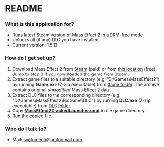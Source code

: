 # README #

### What is this application for? ###

* Runs latest Steam version of Mass Effect 2 in a DRM-free mode
* Unlocks all (if any) DLC you have installed
* Current version: 1.5.13

### How do I get set up? ###

1. Download Mass Effect 2 from [Steam](http://store.steampowered.com/app/24980/Mass_Effect_2) (paid) or from [this location](https://cloud.mail.ru/public/JnvV/jA9Arxsii) (free). Jump to step 3 if you downloaded the game from Steam.
2. Extract game files to a suitable directory (e.g. "D:\Games\MassEffect2") by running **Game.exe** (7-zip executable) from [Game folder](https://cloud.mail.ru/public/3vW1/7AeE1b6JE). The archive contains original *unmodified* Mass Effect 2 data.
3. Extract DLC files to the corresponding directory (e.g. "D:\Games\MassEffect2\BioGame\DLC") by running **DLC.exe** (7-zip executable) from [DLC folder](https://cloud.mail.ru/public/CBUe/4sXyYjVgC).
4. Copy [**MassEffect2CrackedLauncher.cmd**](https://bitbucket.org/Svetomech/masseffect2crackedlauncher/raw/f668badc1a2c6a9a2d635e2ddcf218b947d57ddb/MassEffect2CrackedLauncher.cmd) to the game directory.
5. Run the copied file.

### Who do I talk to? ###

* Mail: [svetomech@protonmail.com](mailto:svetomech@protonmail.com)